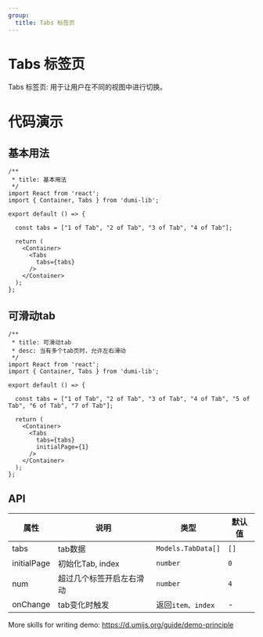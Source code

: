 ```yaml
---
group:
  title: Tabs 标签页
---
```


# Tabs 标签页

Tabs 标签页: 用于让用户在不同的视图中进行切换。

# 代码演示

## 基本用法

```tsx
/**
 * title: 基本用法
 */
import React from 'react';
import { Container, Tabs } from 'dumi-lib';

export default () => {

  const tabs = ["1 of Tab", "2 of Tab", "3 of Tab", "4 of Tab"];

  return (
    <Container>
      <Tabs
        tabs={tabs}
      />
    </Container>
  );
};
```

## 可滑动tab

```tsx
/**
 * title: 可滑动tab
 * desc: 当有多个tab页时，允许左右滑动
 */
import React from 'react';
import { Container, Tabs } from 'dumi-lib';

export default () => {

  const tabs = ["1 of Tab", "2 of Tab", "3 of Tab", "4 of Tab", "5 of Tab", "6 of Tab", "7 of Tab"];

  return (
    <Container>
      <Tabs
        tabs={tabs}
        initialPage={1}
      />
    </Container>
  );
};
```

## API

| 属性      | 说明                                                                        | 类型   | 默认值 |
| --------- | --------------------------------------------------------------------------- | ------ | ------ |
| tabs   | tab数据 | `Models.TabData[]` | `[]`      |
| initialPage   | 初始化Tab, index | `number` | `0`      |
| num   | 超过几个标签开启左右滑动 | `number` | `4`      |
| onChange   | tab变化时触发 | 返回`item、index` | -      |


More skills for writing demo: https://d.umijs.org/guide/demo-principle
